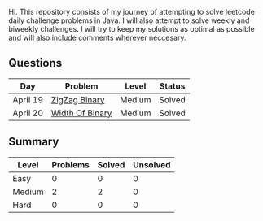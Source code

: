 Hi. This repository consists of my journey of attempting to solve leetcode daily challenge problems in Java. I will also attempt to solve weekly and biweekly challenges. I will try to keep my solutions as optimal as possible and will also include comments wherever neccesary. 

## Questions
| Day | Problem | Level | Status |
| --- | --- | --- | --- |
| April 19 | [ZigZag Binary](https://leetcode.com/problems/longest-zigzag-path-in-a-binary-tree/) | Medium | Solved |
| April 20 | [Width Of Binary](https://leetcode.com/problems/maximum-width-of-binary-tree/) | Medium | Solved |



## Summary
| Level  | Problems | Solved | Unsolved |
| ---    | --- | --- | --- |
| Easy   | 0 | 0 | 0 |
| Medium | 2 | 2 | 0 |
| Hard   | 0 | 0 | 0 |

